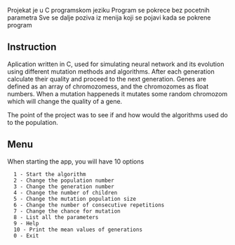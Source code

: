 Projekat je u C programskom jeziku 
Program se pokrece bez pocetnih parametra 
Sve se dalje poziva iz menija koji se pojavi kada se pokrene program

## Instruction

Aplication written in C, used for simulating neural network and its evolution using different mutation methods and algorithms. After each generation calculate their quality and proceed to the next generation.
Genes are defined as an array of chromozomess, and the chromozomes as float numbers. When a mutation happeneds it mutates some random chromozom which will change the quality of a gene.

The point of the project was to see if and how would the algorithms used do to the population.

## Menu

When starting the app, you will have 10 options
```
  1 - Start the algorithm
  2 - Change the population number
  3 - Change the generation number
  4 - Change the number of children
  5 - Change the mutation population size
  6 - Change the number of consecutive repetitions
  7 - Change the chance for mutation
  8 - List all the parameters
  9 - Help
  10 - Print the mean values of generations
  0 - Exit
```
